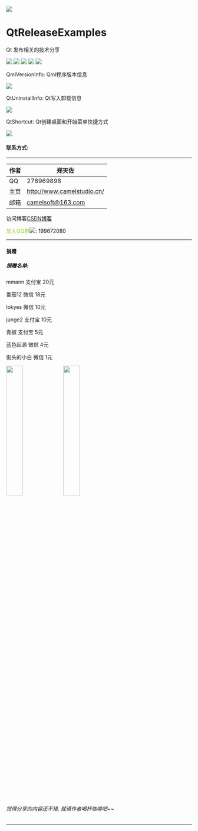 
![](https://github.com/zhengtianzuo/QtReleaseExamples/blob/master/QtReleaseExamples.jpg?raw=true)

# QtReleaseExamples
Qt 发布相关的技术分享

![](https://img.shields.io/badge/%E7%89%88%E6%9D%83%E8%AE%B8%E5%8F%AF-MIT-orange.svg)
![](https://img.shields.io/badge/Qt-5.10-blue.svg)
![](https://img.shields.io/badge/VS-2017-blue.svg)
![](https://img.shields.io/badge/%E7%89%88%E6%9C%AC-1.0.0.0-blue.svg)
![](https://img.shields.io/badge/%E7%BC%96%E8%AF%91-%E6%88%90%E5%8A%9F-brightgreen.svg)

QmlVersionInfo: Qml程序版本信息

![](https://github.com/zhengtianzuo/QtReleaseExamples/blob/master/QmlVersionInfo/show.jpg?raw=true)


QtUninstallInfo: Qt写入卸载信息

![](https://github.com/zhengtianzuo/QtReleaseExamples/blob/master/QtUninstallInfo/show.jpg?raw=true)


QtShortcut: Qt创建桌面和开始菜单快捷方式

![](https://github.com/zhengtianzuo/QtReleaseExamples/blob/master/QtShortcut/show.jpg?raw=true)




#### 联系方式:
***
|作者|郑天佐|
|---|---
|QQ|278969898
|主页|http://www.camelstudio.cn/
|邮箱|camelsoft@163.com

访问博客[CSDN博客](http://blog.csdn.net/zhengtianzuo06)

<font color=#9ACD32>加入QQ群</font>![](https://github.com/zhengtianzuo/zhengtianzuo.github.io/blob/master/qq.png?raw=true): 199672080




***
#### **捐赠**
##### 捐赠名单:
mmann 支付宝 20元

番茄12 微信 18元

lokyes 微信 10元

junge2 支付宝 10元

青椒 支付宝 5元

蓝色起源 微信 4元

街头的小白 微信 1元


<img src="https://github.com/zhengtianzuo/zhengtianzuo.github.io/blob/master/weixin.jpg?raw=true" width="30%" height="30%" />           <img src="https://github.com/zhengtianzuo/zhengtianzuo.github.io/blob/master/zhifubao.jpg?raw=true" width="30%" height="30%" />

###### 觉得分享的内容还不错, 就请作者喝杯咖啡吧~~
***